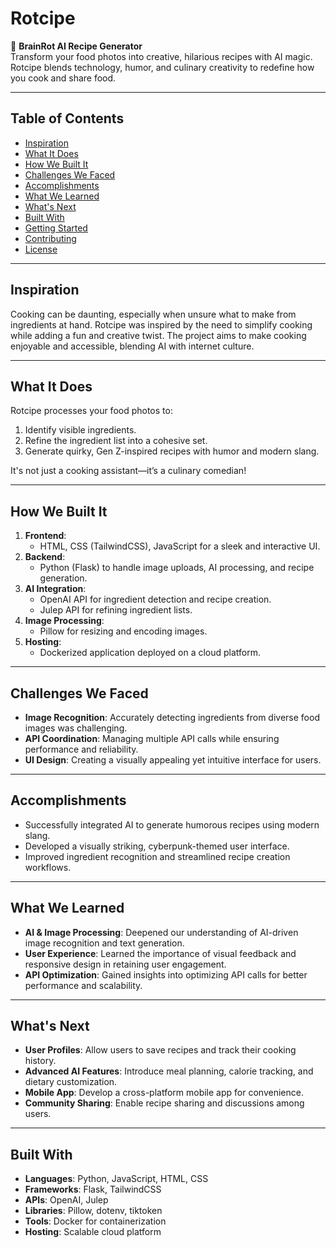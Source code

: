 # Rotcipe  
🧪 **BrainRot AI Recipe Generator**  
Transform your food photos into creative, hilarious recipes with AI magic. Rotcipe blends technology, humor, and culinary creativity to redefine how you cook and share food.

---

## Table of Contents
- [Inspiration](#inspiration)
- [What It Does](#what-it-does)
- [How We Built It](#how-we-built-it)
- [Challenges We Faced](#challenges-we-faced)
- [Accomplishments](#accomplishments)
- [What We Learned](#what-we-learned)
- [What's Next](#whats-next)
- [Built With](#built-with)
- [Getting Started](#getting-started)
- [Contributing](#contributing)
- [License](#license)

---

## Inspiration  
Cooking can be daunting, especially when unsure what to make from ingredients at hand. Rotcipe was inspired by the need to simplify cooking while adding a fun and creative twist. The project aims to make cooking enjoyable and accessible, blending AI with internet culture.

---

## What It Does  
Rotcipe processes your food photos to:  
1. Identify visible ingredients.  
2. Refine the ingredient list into a cohesive set.  
3. Generate quirky, Gen Z-inspired recipes with humor and modern slang.  

It's not just a cooking assistant—it’s a culinary comedian!

---

## How We Built It  
1. **Frontend**:  
   - HTML, CSS (TailwindCSS), JavaScript for a sleek and interactive UI.  
2. **Backend**:  
   - Python (Flask) to handle image uploads, AI processing, and recipe generation.  
3. **AI Integration**:  
   - OpenAI API for ingredient detection and recipe creation.  
   - Julep API for refining ingredient lists.  
4. **Image Processing**:  
   - Pillow for resizing and encoding images.  
5. **Hosting**:  
   - Dockerized application deployed on a cloud platform.

---

## Challenges We Faced  
- **Image Recognition**: Accurately detecting ingredients from diverse food images was challenging.  
- **API Coordination**: Managing multiple API calls while ensuring performance and reliability.  
- **UI Design**: Creating a visually appealing yet intuitive interface for users.  

---

## Accomplishments  
- Successfully integrated AI to generate humorous recipes using modern slang.  
- Developed a visually striking, cyberpunk-themed user interface.  
- Improved ingredient recognition and streamlined recipe creation workflows.

---

## What We Learned  
- **AI & Image Processing**: Deepened our understanding of AI-driven image recognition and text generation.  
- **User Experience**: Learned the importance of visual feedback and responsive design in retaining user engagement.  
- **API Optimization**: Gained insights into optimizing API calls for better performance and scalability.  

---

## What's Next  
- **User Profiles**: Allow users to save recipes and track their cooking history.  
- **Advanced AI Features**: Introduce meal planning, calorie tracking, and dietary customization.  
- **Mobile App**: Develop a cross-platform mobile app for convenience.  
- **Community Sharing**: Enable recipe sharing and discussions among users.

---

## Built With  
- **Languages**: Python, JavaScript, HTML, CSS  
- **Frameworks**: Flask, TailwindCSS  
- **APIs**: OpenAI, Julep  
- **Libraries**: Pillow, dotenv, tiktoken  
- **Tools**: Docker for containerization  
- **Hosting**: Scalable cloud platform  
